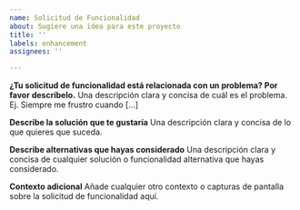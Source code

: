 ```yaml
---
name: Solicitud de Funcionalidad
about: Sugiere una idea para este proyecto
title: ''
labels: enhancement
assignees: ''

---
```


**¿Tu solicitud de funcionalidad está relacionada con un problema? Por favor descríbelo.**
Una descripción clara y concisa de cuál es el problema. Ej. Siempre me frustro cuando [...]

**Describe la solución que te gustaría**
Una descripción clara y concisa de lo que quieres que suceda.

**Describe alternativas que hayas considerado**
Una descripción clara y concisa de cualquier solución o funcionalidad alternativa que hayas considerado.

**Contexto adicional**
Añade cualquier otro contexto o capturas de pantalla sobre la solicitud de funcionalidad aquí.
